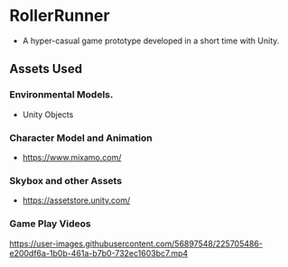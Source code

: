 # RollerRunner

- A hyper-casual game prototype developed in a short time with Unity.

## Assets Used
### Environmental Models.
- Unity Objects
### Character Model and Animation
- https://www.mixamo.com/
### Skybox and other Assets
- https://assetstore.unity.com/


### Game Play Videos
https://user-images.githubusercontent.com/56897548/225705486-e200df6a-1b0b-461a-b7b0-732ec1603bc7.mp4
